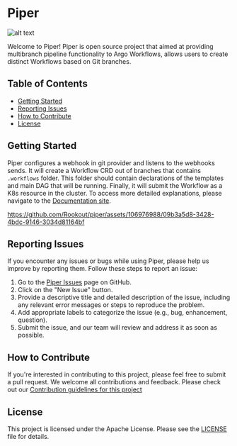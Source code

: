 # Piper
![alt text](https://www.rookout.com/wp-content/uploads/2022/10/ArgoPipeline_1.0_Hero.png.webp?raw=true)

Welcome to Piper! Piper is open source project that aimed at providing multibranch pipeline functionality to Argo Workflows, allows users to create distinct Workflows based on Git branches.

## Table of Contents

- [Getting Started](#getting-started)
- [Reporting Issues](#reporting-issues)
- [How to Contribute](docs/CONTRIBUTING.md#how-to-contribute)
- [License](#license)

## Getting Started

Piper configures a webhook in git provider and listens to the webhooks sends. It will create a Workflow CRD out of branches that contains `.workflows` folder. 
This folder should contain declarations of the templates and main DAG that will be running. 
Finally, it will submit the Workflow as a K8s resource in the cluster. 
To access more detailed explanations, please navigate to the [Documentation site](https://piper.quickube.com).

https://github.com/Rookout/piper/assets/106976988/09b3a5d8-3428-4bdc-9146-3034d81164bf

## Reporting Issues

If you encounter any issues or bugs while using Piper, please help us improve by reporting them. Follow these steps to report an issue:

1. Go to the [Piper Issues](https://github.com/Rookout/Piper/issues) page on GitHub.
2. Click on the "New Issue" button.
3. Provide a descriptive title and detailed description of the issue, including any relevant error messages or steps to reproduce the problem.
4. Add appropriate labels to categorize the issue (e.g., bug, enhancement, question).
5. Submit the issue, and our team will review and address it as soon as possible.


## How to Contribute

If you're interested in contributing to this project, please feel free to submit a pull request. We welcome all contributions and feedback.
Please check out our [Contribution guidelines for this project](docs/CONTRIBUTING.md)

## License

This project is licensed under the Apache License. Please see the [LICENSE](LICENSE) file for details.



